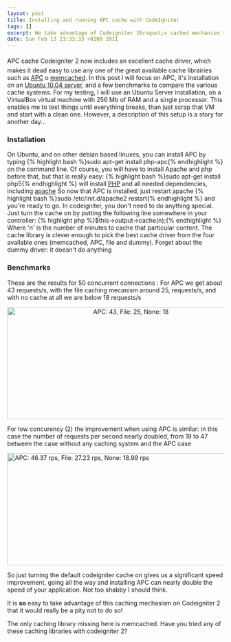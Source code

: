 ```yaml
--- 
layout: post
title: Installing and running APC cache with CodeIgniter
tags: []
excerpt: We take advantage of Codeigniter 2&rsquot;s cached mechanism to dramatically speed up our sites with APC
date: Sun Feb 13 23:33:33 +0100 2011
---
```

<span style="color: #000000; line-height: 27px;">APC cache</span> Codeigniter 2 now includes an excellent cache driver, which makes it dead easy to use any one of the great available cache librairies such as <a href="http://php.net/apc">APC</a> o <a href="http://www.memcached.org/">memcached</a>. In this post I will focus on APC, it's installation on an <a href="/?p=193">Ubuntu 10.04 server</a>, and a few benchmarks to compare the various cache systems.  For my testing, I will use an Ubuntu Server installation, on a VirtualBox virtual machine with 256 Mb of RAM and a single processor. This enables me to test things until everything breaks, than just scrap that VM and start with a clean one. However, a description of this setup is a story for another day...
<h3>Installation</h3>
On Ubuntu, and on other debian based linuxes, you can install APC by typing {% highlight bash %}sudo apt-get install php-apc{% endhighlight %} on the command line. Of course, you will have to install Apache and php before that, but that is really easy: {% highlight bash %}sudo apt-get install php5{% endhighlight %} will install <a href="http://php.net">PHP</a> and all needed dependencies, including <a href="http://apache.org">apache</a> So now that APC is installed, just restart apache {% highlight bash %}sudo /etc/init.d/apache2 restart{% endhighlight %} and you're ready to go.  In codeigniter, you don't need to do anything special. Just turn the cache on by putting the following line somewhere in your controller:  {% highlight php %}$this-&gt;output-&gt;cache(n);{% endhighlight %} Where 'n' is the number of minutes to cache that particular content.  The cache library is clever enough to pick the best cache driver from the four available ones (memcached, APC, file and dummy). Forget about the dummy driver: it doesn't do anything
<h3>Benchmarks</h3>
These are the results for 50 concurrent connections : For APC we get about 43 requests/s, with the file caching mecanism around 25, requests/s, and with no cache at all we are below 18 requests/s
<p style="text-align: center;"><a href="http://cdn.jfoucher.com/uploads/2011/02/chart22.png"><img class="aligncenter size-full wp-image-387" title="Codeigniter APC cache benchmark" src="http://cdn.jfoucher.com/uploads/2011/02/chart22.png" alt="APC: 43, File: 25, None: 18 " width="560" height="260" /></a></p>
<p style="text-align: left;">For low concurency (2) the improvement when using APC is similar: in this case the number of requests per second nearly doubled, from 19 to 47 between the case without any caching system and the APC case</p>
<p style="text-align: left;"><a href="http://cdn.jfoucher.com/uploads/2011/02/chart2.png"><img class="aligncenter size-full wp-image-383" title="Codeigniter cache benchmark: low concurency" src="http://cdn.jfoucher.com/uploads/2011/02/chart2.png" alt="APC: 46.37 rps, File: 27.23 rps, None: 18.99 rps" width="560" height="260" /></a></p>
<p style="text-align: left;">So just turning the default codeigniter cache on gives us a significant speed improvement, going all the way and installing APC can nearly double the speed of your application. Not too shabby I should think.</p>
<p style="text-align: left;">It is <strong>so</strong> easy to take advantage of this caching mechasism on Codeigniter 2 that it would really be a pity not to do so!</p>
<p style="text-align: left;">The only caching library missing here is memcached. Have you tried any of these caching libraries with codeigniter 2?</p>
<p style="text-align: left;"></p><p>
</p>
<p></p>
